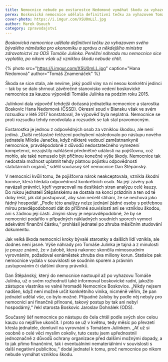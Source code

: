 ```yaml
---
title: Nemocnice nebude po exstarostce Nedomové vymáhat škodu za vyhazov Julínka
perex: Boskovická nemocnice udělala definitivní tečku za vyhazovem Tomáše Julínka. Peněžní náhradu mu sice vyplatila, po nikom však už vzniklou škodu nebude chtít.
cover-photo: https://i.imgur.com/XSU0mLLl.jpg
author: Marek Osouch
category: zpravodajství
---
```


*Boskovická nemocnice udělala definitivní tečku za vyhazovem svého bývalého náměstka pro ekonomiku a správu a někdejšího ministra zdravotnictví za ODS Tomáše Julínka. Peněžní náhradu mu nemocnice sice vyplatila, po nikom však už vzniklou škodu nebude chtít.*

{% photo src="https://i.imgur.com/XSU0mLL.jpg" caption="Hana Nedomová" author="Tomáš Znamenáček" %}

Škoda se sice stala, ale nevíme, jaký podíl viny na ní nesou konkrétní jedinci – tak by se dalo shrnout závěrečné stanovisko vedení boskovické nemocnice za kauzou výpovědi Tomáše Julínka na podzim roku 2015.

Julínkovi dala výpověď tehdejší dočasná jednatelka nemocnice a starostka Boskovic Hana Nedomová (ČSSD). Okresní soud v Blansku však ve svém rozsudku v létě 2017 konstatoval, že výpověď byla neplatná. Nemocnice se proti rozsudku tehdy neodvolala a rozsudek se tak stal pravomocným.

Exstarostka je jednou z odpovědných osob za vzniklou škodou, ale není jediná. „Další nešťastné řetězení pochybení následovalo po nástupu nového jednatele Miloše Janečka, když některé vedoucí zaměstnankyně nemocnice, pravděpodobně z důvodů nedostatečného vymezení kompetencí, nezajistily nahlášení předmětné události na pojišťovnu, což mohlo, ale také nemuselo být příčinou konečné výše škody. Nemocnice tak nedostala možnost uplatnit tehdy platnou pojistku odpovědnosti statutárních orgánů,“ sdělil současný šéf nemocnice Dan Štěpánský.

V nemocnici kvůli tomu, že pojišťovna nárok neakceptovala, vznikla škodní komise, která hledala odpovědnost konkrétních osob. Na její závěry pak navázali právníci, kteří vypracovali na desítkách stran analýzu celé kauzy. Do rukou jednateli Štěpánskému se dostala na konci prázdnin a ten od té doby řešil, jak dál postupovat, aby sám nečelil stíhání, že se nechová jako řádný hospodář. „Podle této analýzy nelze jednání žádné osoby s potřebnou mírou pravděpodobnosti dát do příčinné souvislosti ani se vzniklou škodou, ani s žádnou její částí. Jinými slovy je nepravděpodobné, že by se nemocnici podařilo v případných nákladných soudních sporech vymoci adekvátní finanční částku,“ prohlásil jednatel po zhruba měsíčním studování dokumentu.

Jak velká škoda nemocnici kroky bývalé starostky a dalších lidí vznikla, ale dodnes není jasné. Výše náhrady pro Tomáše Julínka je tajná a z minulosti je pouze známé, že v žalobě, která nakonec skončila mimosoudním vyrovnáním, požadoval exnáměstek zhruba dva miliony korun. Statisíce pak nemocnice vydala v souvislosti se soudním sporem a právním zastupováním či dalšími úkony právníků.

Dan Štěpánský, který do nemocnice nastoupil až po vyhazovu Tomáše Julínka, už o svém rozhodnutí také informoval boskovické radní, jakožto zástupce vlastníka ve valné hromadě Nemocnice Boskovice. „Nikdy nejsem nadšen, když není možné určit konkrétního viníka, nicméně věřím, že pan jednatel udělal vše, co bylo možné. Případné žaloby by podle něj nebyly pro nemocnici ani finančně přínosné, takový postup by tak ani nebyl hospodárný,“ řekl starosta Boskovic Jaroslav Dohnálek (ODS).

Současný šéf nemocnice po nástupu do čela chtěl podle svých slov celou kauzu co nejdříve ukončit. I proto se už v květnu, tedy měsíc po převzetí křesla jednatele, domluvil na vyrovnání s Tomášem Julínkem. „Ať už si osobně o celé věci myslím cokoliv, tuto cestu jsem upřednostnil jednoznačně z důvodů ochrany organizace před dalšími možnými dopady, a to jak přímo finančními, tak i eventuálními nemateriálními v souvislosti s další negativní publicitou,“ dodal jednatel k tomu, proč nemocnice po nikom nebude vymáhat vzniklou škodu.
